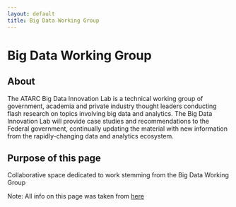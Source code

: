 ```yaml
---
layout: default
title: Big Data Working Group
---
```

# Big Data Working Group

## About
The ATARC Big Data Innovation Lab is a technical working group of government, academia and private industry thought leaders conducting flash research on topics involving big data and analytics. The Big Data Innovation Lab will provide case studies and recommendations to the Federal government, continually updating the material with new information from the rapidly-changing data and analytics ecosystem.

## Purpose of this page
Collaborative space dedicated to work stemming from the Big Data Working Group

Note: All info on this page was taken from <a href="http://www.atarc.org/working-groups/big-data/december-2015/">here</a>
